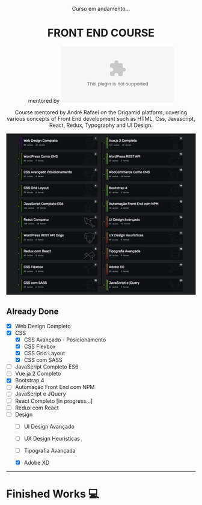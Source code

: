<div align="center">

Curso em andamento...

# FRONT END COURSE
mentored by ![Origamid](www.origamid.com)

Course mentored by André Rafael on the Origamid platform, covering various concepts of Front End development such as HTML, Css, Javascript, React, Redux, Typography and UI Design.


![origamid](https://raw.githubusercontent.com/diegobaena89/frontend-origamid/main/Grade%20Do%20Curso.png)


</div>


## Already Done

- [x] Web Design Completo
- [x] CSS
     - [x] CSS Avançado - Posicionamento
     - [x] CSS Flexbox 
     - [x] CSS Grid Layout
     - [x] CSS com SASS 
- [ ] JavaScript Completo ES6 
- [ ] Vue.ja 2 Completo 
- [x] Bootstrap 4 
- [ ] Automação Front End com NPM
- [ ] JavaScript e JQuery
- [ ] React Completo  [in progress...]
- [ ] Redux com React
- [ ] Design 
    - [ ] UI Design Avançado
    - [ ] UX Design Heuristicas
    - [ ] Tipografia Avançada 
    - [x] Adobe XD


---

# Finished Works :computer:
